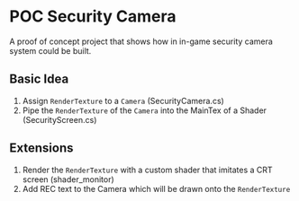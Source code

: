 # POC Security Camera

A proof of concept project that shows how in in-game security camera system could be built.

## Basic Idea

1. Assign `RenderTexture` to a `Camera` (SecurityCamera.cs)
1. Pipe the `RenderTexture` of the `Camera` into the MainTex of a Shader (SecurityScreen.cs)

## Extensions

1. Render the `RenderTexture` with a custom shader that imitates a CRT screen (shader_monitor)
1. Add REC text to the Camera which will be drawn onto the `RenderTexture`
